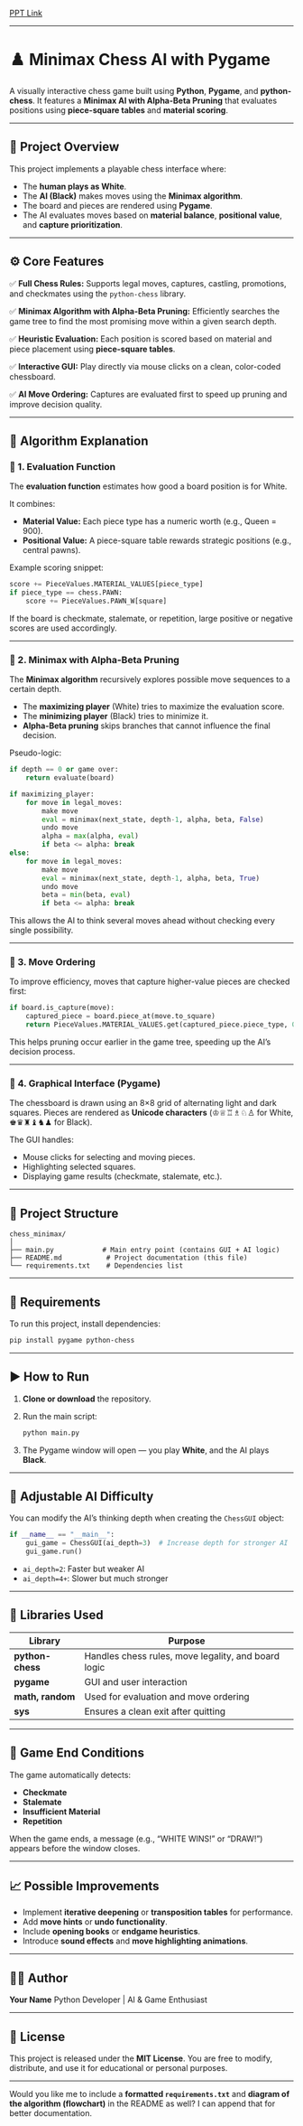 [PPT Link](https://www.figma.com/deck/tW7c1kefEECfDsvAIeFS4j/AI-mini-project?node-id=1-250&viewport=-148%2C-157%2C0.72&t=BXDEJvplmuRHXfXk-1&scaling=min-zoom&content-scaling=fixed&page-id=0%3A1)

---

# ♟️ Minimax Chess AI with Pygame

A visually interactive chess game built using **Python**, **Pygame**, and **python-chess**.
It features a **Minimax AI with Alpha-Beta Pruning** that evaluates positions using **piece-square tables** and **material scoring**.

---

## 🧠 Project Overview

This project implements a playable chess interface where:

* The **human plays as White**.
* The **AI (Black)** makes moves using the **Minimax algorithm**.
* The board and pieces are rendered using **Pygame**.
* The AI evaluates moves based on **material balance**, **positional value**, and **capture prioritization**.

---

## ⚙️ Core Features

✅ **Full Chess Rules:**
Supports legal moves, captures, castling, promotions, and checkmates using the `python-chess` library.

✅ **Minimax Algorithm with Alpha-Beta Pruning:**
Efficiently searches the game tree to find the most promising move within a given search depth.

✅ **Heuristic Evaluation:**
Each position is scored based on material and piece placement using **piece-square tables**.

✅ **Interactive GUI:**
Play directly via mouse clicks on a clean, color-coded chessboard.

✅ **AI Move Ordering:**
Captures are evaluated first to speed up pruning and improve decision quality.

---

## 🧩 Algorithm Explanation

### 🔹 1. Evaluation Function

The **evaluation function** estimates how good a board position is for White.

It combines:

* **Material Value:** Each piece type has a numeric worth (e.g., Queen = 900).
* **Positional Value:** A piece-square table rewards strategic positions (e.g., central pawns).

Example scoring snippet:

```python
score += PieceValues.MATERIAL_VALUES[piece_type]
if piece_type == chess.PAWN:
    score += PieceValues.PAWN_W[square]
```

If the board is checkmate, stalemate, or repetition, large positive or negative scores are used accordingly.

---

### 🔹 2. Minimax with Alpha-Beta Pruning

The **Minimax algorithm** recursively explores possible move sequences to a certain depth.

* The **maximizing player** (White) tries to maximize the evaluation score.
* The **minimizing player** (Black) tries to minimize it.
* **Alpha-Beta pruning** skips branches that cannot influence the final decision.

Pseudo-logic:

```python
if depth == 0 or game over:
    return evaluate(board)

if maximizing_player:
    for move in legal_moves:
        make move
        eval = minimax(next_state, depth-1, alpha, beta, False)
        undo move
        alpha = max(alpha, eval)
        if beta <= alpha: break
else:
    for move in legal_moves:
        make move
        eval = minimax(next_state, depth-1, alpha, beta, True)
        undo move
        beta = min(beta, eval)
        if beta <= alpha: break
```

This allows the AI to think several moves ahead without checking every single possibility.

---

### 🔹 3. Move Ordering

To improve efficiency, moves that capture higher-value pieces are checked first:

```python
if board.is_capture(move):
    captured_piece = board.piece_at(move.to_square)
    return PieceValues.MATERIAL_VALUES.get(captured_piece.piece_type, 0) + 1000
```

This helps pruning occur earlier in the game tree, speeding up the AI’s decision process.

---

### 🔹 4. Graphical Interface (Pygame)

The chessboard is drawn using an 8×8 grid of alternating light and dark squares.
Pieces are rendered as **Unicode characters** (♔♕♖♗♘♙ for White, ♚♛♜♝♞♟ for Black).

The GUI handles:

* Mouse clicks for selecting and moving pieces.
* Highlighting selected squares.
* Displaying game results (checkmate, stalemate, etc.).

---

## 🧰 Project Structure

```
chess_minimax/
│
├── main.py            # Main entry point (contains GUI + AI logic)
├── README.md           # Project documentation (this file)
└── requirements.txt    # Dependencies list
```

---

## 🐍 Requirements

To run this project, install dependencies:

```bash
pip install pygame python-chess
```

---

## ▶️ How to Run

1. **Clone or download** the repository.
2. Run the main script:

   ```bash
   python main.py
   ```
3. The Pygame window will open — you play **White**, and the AI plays **Black**.

---

## 🧠 Adjustable AI Difficulty

You can modify the AI’s thinking depth when creating the `ChessGUI` object:

```python
if __name__ == "__main__":
    gui_game = ChessGUI(ai_depth=3)  # Increase depth for stronger AI
    gui_game.run()
```

* `ai_depth=2`: Faster but weaker AI
* `ai_depth=4+`: Slower but much stronger

---

## 🧩 Libraries Used

| Library          | Purpose                                             |
| ---------------- | --------------------------------------------------- |
| **python-chess** | Handles chess rules, move legality, and board logic |
| **pygame**       | GUI and user interaction                            |
| **math, random** | Used for evaluation and move ordering               |
| **sys**          | Ensures a clean exit after quitting                 |

---

## 🏁 Game End Conditions

The game automatically detects:

* **Checkmate**
* **Stalemate**
* **Insufficient Material**
* **Repetition**

When the game ends, a message (e.g., “WHITE WINS!” or “DRAW!”) appears before the window closes.

---

## 📈 Possible Improvements

* Implement **iterative deepening** or **transposition tables** for performance.
* Add **move hints** or **undo functionality**.
* Include **opening books** or **endgame heuristics**.
* Introduce **sound effects** and **move highlighting animations**.

---

## 👨‍💻 Author

**Your Name**
Python Developer | AI & Game Enthusiast

---

## 📜 License

This project is released under the **MIT License**.
You are free to modify, distribute, and use it for educational or personal purposes.

---

Would you like me to include a **formatted `requirements.txt`** and **diagram of the algorithm (flowchart)** in the README as well? I can append that for better documentation.
